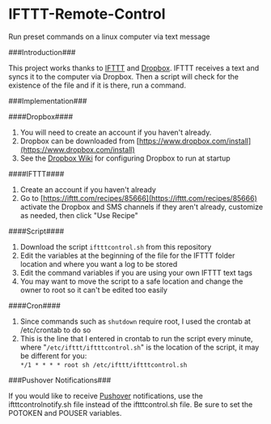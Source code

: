 IFTTT-Remote-Control
====================

Run preset commands on a linux computer via text message

###Introduction###

This project works thanks to [IFTTT](https://ifttt.com) and [Dropbox](https://www.dropbox.com).  IFTTT receives a text and syncs it to the computer via Dropbox.  Then a script will check for the existence of the file and if it is there, run a command.

###Implementation###

####Dropbox####

1. You will need to create an account if you haven't already.
2. Dropbox can be downloaded from [https://www.dropbox.com/install](https://www.dropbox.com/install)
3. See the [Dropbox Wiki](http://www.dropboxwiki.com/Text_Based_Linux_Install#Running_on_system_startup) for configuring Dropbox to run at startup

####IFTTT####

1. Create an account if you haven't already
2. Go to [https://ifttt.com/recipes/85666](https://ifttt.com/recipes/85666) activate the Dropbox and SMS channels if they aren't already, customize as needed, then click "Use Recipe"

####Script####

1. Download the script ```iftttcontrol.sh``` from this repository
2. Edit the variables at the beginning of the file for the IFTTT folder location and where you want a log to be stored
3. Edit the command variables if you are using your own IFTTT text tags
4. You may want to move the script to a safe location and change the owner to root so it can't be edited too easily

####Cron####

1. Since commands such as ```shutdown``` require root, I used the crontab at /etc/crontab to do so
2. This is the line that I entered in crontab to run the script every minute, where "```/etc/ifttt/iftttcontrol.sh```" is the location of the script, it may be different for you:  
```*/1 * * * * root sh /etc/ifttt/iftttcontrol.sh```

###Pushover Notifications###

If you would like to receive [Pushover](https://pushover.net) notifications, use the iftttcontrolnotify.sh file instead of the iftttcontrol.sh file.
Be sure to set the POTOKEN and POUSER variables.